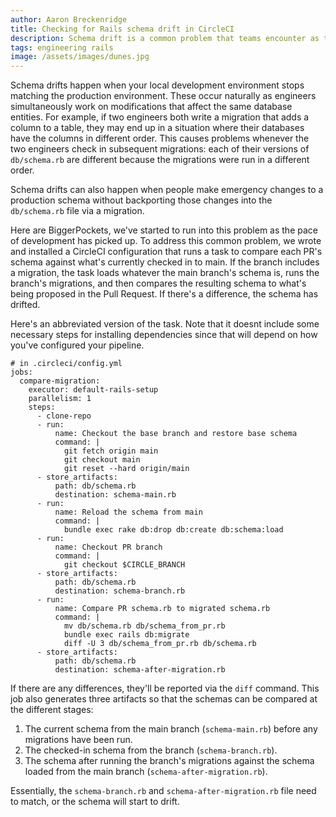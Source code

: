 ```yaml
---
author: Aaron Breckenridge
title: Checking for Rails schema drift in CircleCI
description: Schema drift is a common problem that teams encounter as their teams get larger and the pace picks up. This article describes how we tackled that at BiggerPockets.
tags: engineering rails
image: /assets/images/dunes.jpg
---
```


Schema drifts happen when your local development environment stops matching the production environment. These occur
naturally as engineers simultaneously work on modifications that affect the same database entities. For example, if two
engineers both write a migration that adds a column to a table, they may end up in a situation where their databases
have the columns in different order. This causes problems whenever the two engineers check in subsequent migrations:
each of their versions of `db/schema.rb` are different because the migrations were run in a different order.

Schema drifts can also happen when people make emergency changes to a production schema without backporting those
changes into the `db/schema.rb` file via a migration.

Here are BiggerPockets, we've started to run into this problem as the pace of development has picked up. To address
this common problem, we wrote and installed a CircleCI configuration that runs a task to compare each PR's schema
against what's currently checked in to main. If the branch includes a migration, the task loads whatever the main
branch's schema is, runs the branch's migrations, and then compares the resulting schema to what's being proposed in
the Pull Request. If there's a difference, the schema has drifted.

Here's an abbreviated version of the task. Note that it doesnt include some necessary steps for installing dependencies
since that will depend on how you've configured your pipeline.

```
# in .circleci/config.yml
jobs:
  compare-migration:
    executor: default-rails-setup
    parallelism: 1
    steps:
      - clone-repo
      - run:
          name: Checkout the base branch and restore base schema
          command: |
            git fetch origin main
            git checkout main
            git reset --hard origin/main
      - store_artifacts:
          path: db/schema.rb
          destination: schema-main.rb
      - run:
          name: Reload the schema from main
          command: |
            bundle exec rake db:drop db:create db:schema:load
      - run:
          name: Checkout PR branch
          command: |
            git checkout $CIRCLE_BRANCH
      - store_artifacts:
          path: db/schema.rb
          destination: schema-branch.rb
      - run:
          name: Compare PR schema.rb to migrated schema.rb
          command: |
            mv db/schema.rb db/schema_from_pr.rb
            bundle exec rails db:migrate
            diff -U 3 db/schema_from_pr.rb db/schema.rb
      - store_artifacts:
          path: db/schema.rb
          destination: schema-after-migration.rb
```

If there are any differences, they'll be reported via the `diff` command. This job also generates three artifacts so
that the schemas can be compared at the different stages:

1. The current schema from the main branch (`schema-main.rb`) before any migrations have been run.
1. The checked-in schema from the branch (`schema-branch.rb`).
1. The schema after running the branch's migrations against the schema loaded from the main branch
   (`schema-after-migration.rb`).

Essentially, the `schema-branch.rb` and `schema-after-migration.rb` file need to match, or the schema will start to
drift.
